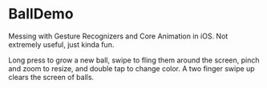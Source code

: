 BallDemo
========

Messing with Gesture Recognizers and Core Animation in iOS.  Not extremely useful, just kinda fun.

Long press to grow a new ball, swipe to fling them around the screen, pinch and zoom to resize, and double tap to change color. A two finger swipe up clears the screen of balls.
